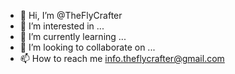 - 👋 Hi, I’m @TheFlyCrafter
- 👀 I’m interested in ...
- 🌱 I’m currently learning ...
- 💞️ I’m looking to collaborate on ...
- 📫 How to reach me info.theflycrafter@gmail.com

<!---
TheFlyCrafter1/TheFlyCrafter1 is a ✨ special ✨ repository because its `README.md` (this file) appears on your GitHub profile.
You can click the Preview link to take a look at your changes.
--->
